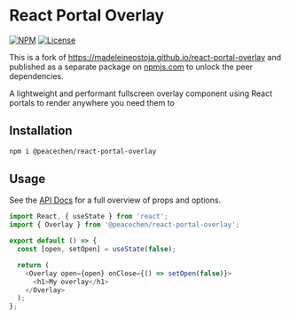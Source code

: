 # React Portal Overlay

[![NPM](https://img.shields.io/npm/v/@peacechen/react-portal-overlay)](https://www.npmjs.com/package/@peacechen/react-portal-overlay) [![License](https://img.shields.io/npm/l/react-portal-overlay)](https://github.com/seaneking/react-portal-overlay/blob/master/LICENSE.md)

This is a fork of https://madeleineostoja.github.io/react-portal-overlay and published as a separate package on [npmjs.com](https://www.npmjs.com/package/@peacechen/react-portal-overlay) to unlock the peer dependencies.

A lightweight and performant fullscreen overlay component using React portals to render anywhere you need them to

## Installation

```sh
npm i @peacechen/react-portal-overlay
```

## Usage

See the [API Docs](https://madeleineostoja.github.io/react-portal-overlay/) for a full overview of props and options.

```js
import React, { useState } from 'react';
import { Overlay } from '@peacechen/react-portal-overlay';

export default () => {
  const [open, setOpen] = useState(false);

  return (
    <Overlay open={open} onClose={() => setOpen(false)}>
      <h1>My overlay</h1>
    </Overlay>
  );
};
```
